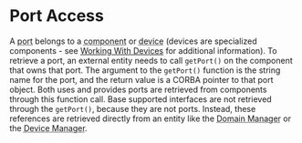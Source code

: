# Port Access

A <abbr title="See Glossary.">port</abbr> belongs to a <abbr title="See Glossary.">component</abbr> or <abbr title="See Glossary.">device</abbr> (devices are specialized components - see [Working With Devices](../devices/_index.html) for additional information). To retrieve a port, an external entity needs to call `getPort()` on the component that owns that port. The argument to the `getPort()` function is the string name for the port, and the return value is a CORBA pointer to that port object. Both uses and provides ports are retrieved from components through this function call. Base supported interfaces are not retrieved through the `getPort()`, because they are not ports. Instead, these references are retrieved directly from an entity like the <abbr title="See Glossary.">Domain Manager</abbr> or the <abbr title="See Glossary.">Device Manager</abbr>.
